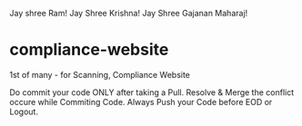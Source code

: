 Jay shree Ram! Jay Shree Krishna!
Jay Shree Gajanan Maharaj!


# compliance-website
1st of many - for Scanning, Compliance Website

Do commit your code ONLY after taking a Pull.
Resolve & Merge the conflict occure while Commiting Code.
Always Push your Code before EOD or Logout.